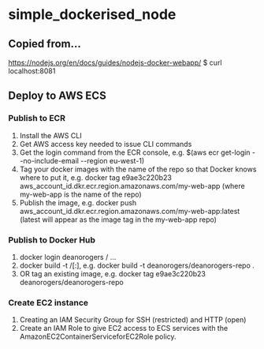# simple_dockerised_node

## Copied from...
https://nodejs.org/en/docs/guides/nodejs-docker-webapp/
$ curl localhost:8081

## Deploy to AWS ECS

### Publish to ECR
1. Install the AWS CLI
2. Get AWS access key needed to issue CLI commands
3. Get the login command from the ECR console, e.g. $(aws ecr get-login --no-include-email --region eu-west-1)
4. Tag your docker images with the name of the repo so that Docker knows where to put it, e.g. docker tag e9ae3c220b23 aws_account_id.dkr.ecr.region.amazonaws.com/my-web-app (where my-web-app is the name of the repo)
5. Publish the image, e.g. docker push aws_account_id.dkr.ecr.region.amazonaws.com/my-web-app:latest (latest will appear as the image tag in the my-web-app repo)

### Publish to Docker Hub
1. docker login deanorogers / ...
2. docker build -t <hub-user>/<repo-name>[:<tag>], e.g. docker build -t deanorogers/deanorogers-repo .
3. OR tag an existing image, e.g. docker tag e9ae3c220b23 deanorogers/deanorogers-repo

### Create EC2 instance
1. Creating an IAM Security Group for SSH (restricted) and HTTP (open)
2. Create an IAM Role to give EC2 access to ECS services with the AmazonEC2ContainerServiceforEC2Role policy.
